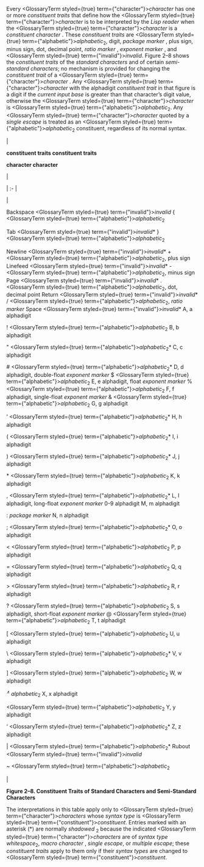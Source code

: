  



Every <GlossaryTerm styled={true} term={"character"}><i>character</i></GlossaryTerm> has one or more *constituent traits* that define how the <GlossaryTerm styled={true} term={"character"}><i>character</i></GlossaryTerm> is to be interpreted by the *Lisp reader* when the <GlossaryTerm styled={true} term={"character"}><i>character</i></GlossaryTerm> is a *constituent character* . These *constituent traits* are <GlossaryTerm styled={true} term={"alphabetic"}><i>alphabetic</i></GlossaryTerm><sub>2</sub>, digit, *package marker* , plus sign, minus sign, dot, decimal point, *ratio marker* , *exponent marker* , and <GlossaryTerm styled={true} term={"invalid"}><i>invalid</i></GlossaryTerm>. Figure 2–8 shows the *constituent traits* of the *standard characters* and of certain *semi-standard characters*; no mechanism is provided for changing the *constituent trait* of a <GlossaryTerm styled={true} term={"character"}><i>character</i></GlossaryTerm> . Any <GlossaryTerm styled={true} term={"character"}><i>character</i></GlossaryTerm> with the alphadigit *constituent trait* in that figure is a digit if the *current input base* is greater than that character’s digit value, otherwise the <GlossaryTerm styled={true} term={"character"}><i>character</i></GlossaryTerm> is <GlossaryTerm styled={true} term={"alphabetic"}><i>alphabetic</i></GlossaryTerm><sub>2</sub>. Any <GlossaryTerm styled={true} term={"character"}><i>character</i></GlossaryTerm> quoted by a *single escape* is treated as an <GlossaryTerm styled={true} term={"alphabetic"}><i>alphabetic</i></GlossaryTerm><sub>2</sub> constituent, regardless of its normal syntax.  







|<p>**constituent traits constituent traits** </p><p>**character character**</p>|

| :- |

|<p>Backspace <GlossaryTerm styled={true} term={"invalid"}><i>invalid</i></GlossaryTerm> \{ <GlossaryTerm styled={true} term={"alphabetic"}><i>alphabetic</i></GlossaryTerm><sub>2</sub> </p><p>Tab <GlossaryTerm styled={true} term={"invalid"}><i>invalid</i></GlossaryTerm>\* \} <GlossaryTerm styled={true} term={"alphabetic"}><i>alphabetic</i></GlossaryTerm><sub>2</sub> </p><p>Newline <GlossaryTerm styled={true} term={"invalid"}><i>invalid</i></GlossaryTerm>\* + <GlossaryTerm styled={true} term={"alphabetic"}><i>alphabetic</i></GlossaryTerm><sub>2</sub>, plus sign Linefeed <GlossaryTerm styled={true} term={"invalid"}><i>invalid</i></GlossaryTerm>\* - <GlossaryTerm styled={true} term={"alphabetic"}><i>alphabetic</i></GlossaryTerm><sub>2</sub>, minus sign Page <GlossaryTerm styled={true} term={"invalid"}><i>invalid</i></GlossaryTerm>\* . <GlossaryTerm styled={true} term={"alphabetic"}><i>alphabetic</i></GlossaryTerm><sub>2</sub>, dot, decimal point Return <GlossaryTerm styled={true} term={"invalid"}><i>invalid</i></GlossaryTerm>\* / <GlossaryTerm styled={true} term={"alphabetic"}><i>alphabetic</i></GlossaryTerm><sub>2</sub>, *ratio marker* Space <GlossaryTerm styled={true} term={"invalid"}><i>invalid</i></GlossaryTerm>\* A, a alphadigit </p><p>! <GlossaryTerm styled={true} term={"alphabetic"}><i>alphabetic</i></GlossaryTerm><sub>2</sub> B, b alphadigit </p><p>" <GlossaryTerm styled={true} term={"alphabetic"}><i>alphabetic</i></GlossaryTerm><sub>2</sub>\* C, c alphadigit </p><p># <GlossaryTerm styled={true} term={"alphabetic"}><i>alphabetic</i></GlossaryTerm><sub>2</sub>\* D, d alphadigit, double-float *exponent marker* $ <GlossaryTerm styled={true} term={"alphabetic"}><i>alphabetic</i></GlossaryTerm><sub>2</sub> E, e alphadigit, float *exponent marker* % <GlossaryTerm styled={true} term={"alphabetic"}><i>alphabetic</i></GlossaryTerm><sub>2</sub> F, f alphadigit, single-float *exponent marker* &amp; <GlossaryTerm styled={true} term={"alphabetic"}><i>alphabetic</i></GlossaryTerm><sub>2</sub> G, g alphadigit </p><p>’ <GlossaryTerm styled={true} term={"alphabetic"}><i>alphabetic</i></GlossaryTerm><sub>2</sub>\* H, h alphadigit </p><p>( <GlossaryTerm styled={true} term={"alphabetic"}><i>alphabetic</i></GlossaryTerm><sub>2</sub>\* I, i alphadigit </p><p>) <GlossaryTerm styled={true} term={"alphabetic"}><i>alphabetic</i></GlossaryTerm><sub>2</sub>\* J, j alphadigit </p><p>\* <GlossaryTerm styled={true} term={"alphabetic"}><i>alphabetic</i></GlossaryTerm><sub>2</sub> K, k alphadigit </p><p>, <GlossaryTerm styled={true} term={"alphabetic"}><i>alphabetic</i></GlossaryTerm><sub>2</sub>\* L, l alphadigit, long-float *exponent marker* 0-9 alphadigit M, m alphadigit </p><p>: *package marker* N, n alphadigit </p><p>; <GlossaryTerm styled={true} term={"alphabetic"}><i>alphabetic</i></GlossaryTerm><sub>2</sub>\* O, o alphadigit </p><p>&lt; <GlossaryTerm styled={true} term={"alphabetic"}><i>alphabetic</i></GlossaryTerm><sub>2</sub> P, p alphadigit </p><p>= <GlossaryTerm styled={true} term={"alphabetic"}><i>alphabetic</i></GlossaryTerm><sub>2</sub> Q, q alphadigit </p><p>&gt; <GlossaryTerm styled={true} term={"alphabetic"}><i>alphabetic</i></GlossaryTerm><sub>2</sub> R, r alphadigit </p><p>? <GlossaryTerm styled={true} term={"alphabetic"}><i>alphabetic</i></GlossaryTerm><sub>2</sub> S, s alphadigit, short-float *exponent marker* @ <GlossaryTerm styled={true} term={"alphabetic"}><i>alphabetic</i></GlossaryTerm><sub>2</sub> T, t alphadigit </p><p>[ <GlossaryTerm styled={true} term={"alphabetic"}><i>alphabetic</i></GlossaryTerm><sub>2</sub> U, u alphadigit </p><p>\ <GlossaryTerm styled={true} term={"alphabetic"}><i>alphabetic</i></GlossaryTerm><sub>2</sub>\* V, v alphadigit </p><p>] <GlossaryTerm styled={true} term={"alphabetic"}><i>alphabetic</i></GlossaryTerm><sub>2</sub> W, w alphadigit </p><p><i><sup>∧</sup> alphabetic</i><sub>2</sub> X, x alphadigit </p><p><GlossaryTerm styled={true} term={"alphabetic"}><i>alphabetic</i></GlossaryTerm><sub>2</sub> Y, y alphadigit </p><p>‘ <GlossaryTerm styled={true} term={"alphabetic"}><i>alphabetic</i></GlossaryTerm><sub>2</sub>\* Z, z alphadigit </p><p>| <GlossaryTerm styled={true} term={"alphabetic"}><i>alphabetic</i></GlossaryTerm><sub>2</sub>\* Rubout <GlossaryTerm styled={true} term={"invalid"}><i>invalid</i></GlossaryTerm> </p><p>&#126; <GlossaryTerm styled={true} term={"alphabetic"}><i>alphabetic</i></GlossaryTerm><sub>2</sub></p>|





**Figure 2–8. Constituent Traits of Standard Characters and Semi-Standard Characters** 



The interpretations in this table apply only to <GlossaryTerm styled={true} term={"character"}><i>characters</i></GlossaryTerm> whose *syntax type* is <GlossaryTerm styled={true} term={"constituent"}><i>constituent</i></GlossaryTerm>. Entries marked with an asterisk (\*) are normally *shadowed* <sub>2</sub> because the indicated <GlossaryTerm styled={true} term={"character"}><i>characters</i></GlossaryTerm> are of *syntax type whitespace*<sub>2</sub>, *macro character* , *single escape*, or *multiple escape*; these *constituent traits* apply to them only if their *syntax types* are changed to <GlossaryTerm styled={true} term={"constituent"}><i>constituent</i></GlossaryTerm>.  







